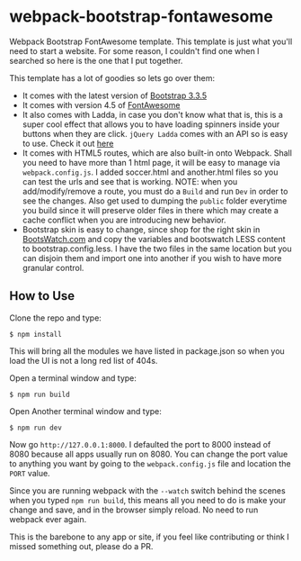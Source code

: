 # webpack-bootstrap-fontawesome

Webpack Bootstrap FontAwesome template.
This template is just what you'll need to start a website. For some reason, I couldn't find one when I searched so here is the one that I put together.

This template has a lot of goodies so lets go over them:

- It comes with the latest version of [Bootstrap 3.3.5](http://getbootstrap.com)
- It comes with version 4.5 of [FontAwesome](https://fortawesome.github.io/Font-Awesome)
- It also comes with Ladda, in case you don't know what that is, this is a super cool effect that allows you to have loading spinners inside your buttons when they are click. `jQuery Ladda` comes with an API so is easy to use. Check it out [here](https://github.com/hakimel/Ladda)
- It comes with HTML5 routes, which are also built-in onto Webpack. Shall you need to have more than 1 html page, it will be easy to manage via `webpack.config.js`. I added soccer.html and another.html files so you can test the urls and see that is working. NOTE: when you add/modify/remove a route, you must do a `Build` and run `Dev` in order to see the changes. Also get used to dumping the `public` folder everytime you build since it will preserve older files in there which may create a cache conflict when you are introducing new behavior.
- Bootstrap skin is easy to change, since shop for the right skin in [BootsWatch.com](https://bootswatch.com) and copy the variables and bootswatch LESS content to bootstrap.config.less. I have the two files in the same location but you can disjoin them and import one into another if you wish to have more granular control.


## How to Use
Clone the repo and type: 

```
$ npm install
```
This will bring all the modules we have listed in package.json so when you load the UI is not a long red list of 404s.

Open a terminal window and type:

```
$ npm run build
```
Open Another terminal window and type:

```
$ npm run dev
```

Now go `http://127.0.0.1:8000`. I defaulted the port to 8000 instead of 8080 because all apps usually run on 8080. You can change the port value to anything you want by going to the `webpack.config.js` file and location the `PORT` value.

Since you are running webpack with the `--watch` switch behind the scenes when you typed `npm run build`, this means all you need to do is make your change and save, and in the browser simply reload. No need to run webpack ever again.

This is the barebone to any app or site, if you feel like contributing or think I missed something out, please do a PR.




